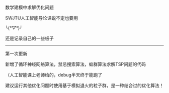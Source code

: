 数学建模中求解优化问题

SWJTU人工智能导论课说不定也要用

╰(*°▽°*)╯

还是记录自己的一些板子

----------------------------
第一次更新

新增了循环神经网络算法，禁忌搜索算法，蚁群算法求解TSP问题的代码

（人工智能课上老师给的，debug半天终于能跑了

建议运行其他优化问题时使用基于模拟退火的粒子群，是一种结合过的优化算法！
